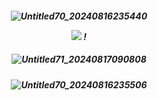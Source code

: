<h5 align="center">


![Untitled70_20240816235440](https://github.com/user-attachments/assets/1b4d32d7-030c-429f-b95e-4e346189e54d)



<div align="center"> 

  ![](https://komarev.com/ghpvc/?username=fordsypines&style=flat&color=953639&base=10000&label=Audience.) !




  <h5 align="center">




  ![Untitled71_20240817090808](https://github.com/user-attachments/assets/e077f3e5-5430-4780-a3ad-309a8668e615)







<h5 align="center">







![Untitled70_20240816235506](https://github.com/user-attachments/assets/13d67264-48c7-47ce-8f0f-573a3c165368)

